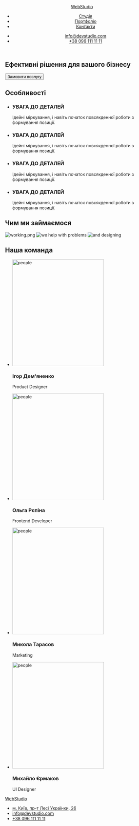 <!DOCTYPE html>
<html lang="en">
  <head>
    <meta charset="UTF-8" />
    <meta name="viewport" content="width=device-width, initial-scale=1.0" />
    <title>Document</title>
  </head>
  <body>
    <header>
      <a href="#">WebStudio</a>
      <nav>
        <ul>
          <li><a href="#">Студія</a></li>
          <li><a href="portfolio.html">Портфоліо</a></li>
          <li><a href="#">Контакти</a></li>
        </ul>
      </nav>
      <ul>
        <li><a href="#">info@devstudio.com</a></li>
        <li><a href="#">+38 096 111 11 11</a></li>
      </ul>
    </header>
    <main>
      <section>
        <h1>Ефективні рішення для вашого бізнесу</h1>
        <button type="button">Замовити послугу</button>
      </section>
      <section>
        <h2>Особливості</h2>
        <ul>
          <li>
            <h3>УВАГА ДО ДЕТАЛЕЙ</h3>
            <p>
              Ідейні міркування, і навіть початок повсякденної роботи з
              формування позиції.
            </p>
          </li>
          <li>
            <h3>УВАГА ДО ДЕТАЛЕЙ</h3>
            <p>
              Ідейні міркування, і навіть початок повсякденної роботи з
              формування позиції.
            </p>
          </li>
          <li>
            <h3>УВАГА ДО ДЕТАЛЕЙ</h3>
            <p>
              Ідейні міркування, і навіть початок повсякденної роботи з
              формування позиції.
            </p>
          </li>
          <li>
            <h3>УВАГА ДО ДЕТАЛЕЙ</h3>
            <p>
              Ідейні міркування, і навіть початок повсякденної роботи з
              формування позиції.
            </p>
          </li>
        </ul>
      </section>
      <section>
        <h2>Чим ми займаємося</h2>
        <img src="img/img.png" alt="working.png" />
        <img src="img/img (1).png" alt="we help with problems" />
        <img src="img/img (2).png" alt="and designing" />
      </section>
      <section>
        <h2>Наша команда</h2>
        <ul>
          <li>
            <img
              src="img/img.jpg"
              alt="people"
              width="300"
              height="350"
            />
            <h3>Ігор Дем'яненко</h3>
            <p>Product Designer</p>
          </li>
          <li>
            <img
              src="img/img (1).jpg"
              alt="people"
              width="300"
              height="350"
            />
            <h3>Ольга Рєпіна</h3>
            <p>Frontend Developer</p>
          </li>
          <li>
            <img
              src="img/img (2).jpg"
              alt="people"
              width="300"
              height="350"
            />
            <h3>Микола Тарасов</h3>
            <p>Marketing</p>
          </li>
          <li>
            <img
              src="img/img (3).jpg"
              alt="people"
              width="300"
              height="350"
            />
            <h3>Михайло Єрмаков</h3>
            <p>UI Designer</p>
          </li>
        </ul>
      </section>
    </main>
    <footer>
        <a href="">WebStudio</a>
        <ul>
            <li>
                <a href="">м. Київ, пр-т Лесі Українки, 26</a>
            </li>
            <li>
                <a href="">info@devstudio.com</a>
            </li>
            <li>
                <a href="">+38 096 111 11 11</a>
            </li>
        </ul>
    </footer>
  </body>
</html>
